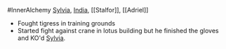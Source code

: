 #InnerAlchemy 
[Sylvia](PCs/Past/Sylvia.md), [India](PCs/Past/India.md), [[Stalfor]], [[Adriel]]

- Fought tigress in training grounds
- Started fight against crane in lotus building but he finished the gloves and KO'd [Sylvia](PCs/Past/Sylvia.md).